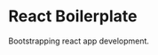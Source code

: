 <!--
@Author: Andreee "DevelDoe" Ray <andreeray>
@Date:   2017-02-20T13:54:23+01:00
@Email:  me@andreeray.se
@Filename: readme.md
@Last modified by:   andreeray
@Last modified time: 2017-02-26T15:22:25+01:00
-->



# React Boilerplate

Bootstrapping react app development.
